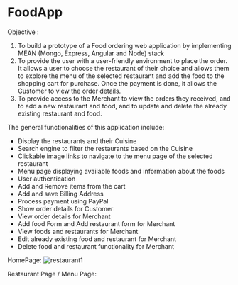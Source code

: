 # FoodApp
Objective : 

1) To build a prototype of a Food ordering web application by implementing MEAN (Mongo, Express, Angular and Node) stack
2) To provide the user with a user-friendly environment to place the order. It allows a user to choose the restaurant of their choice and allows them to explore the menu of the selected restaurant and add the food to the shopping cart for purchase. Once the payment is done, it allows the Customer to view the order details. 
3) To provide access to the Merchant to view the orders they received, and to add a new restaurant and food, and to update and delete the already existing restaurant and food.

The general functionalities of this application include:
   * Display the restaurants and their Cuisine 
   * Search engine to filter the restaurants based on the Cuisine
   * Clickable image links to navigate to the menu page of the selected restaurant
   * Menu page displaying available foods and information about the foods 
   * User authentication
   * Add and Remove items from the cart
   * Add and save Billing Address
   * Process payment using PayPal
   * Show order details for Customer
   * View order details for Merchant
   * Add food Form and Add restaurant form for Merchant
   * View foods and restaurants for Merchant 
   * Edit already existing food and restaurant for Merchant
   * Delete food and restaurant functionality for Merchant 
  
 HomePage: 
 ![restaurant1](https://user-images.githubusercontent.com/30927617/83333057-ae243e80-a26c-11ea-905d-cd271eff4f55.PNG)




  Restaurant Page / Menu Page:
  
